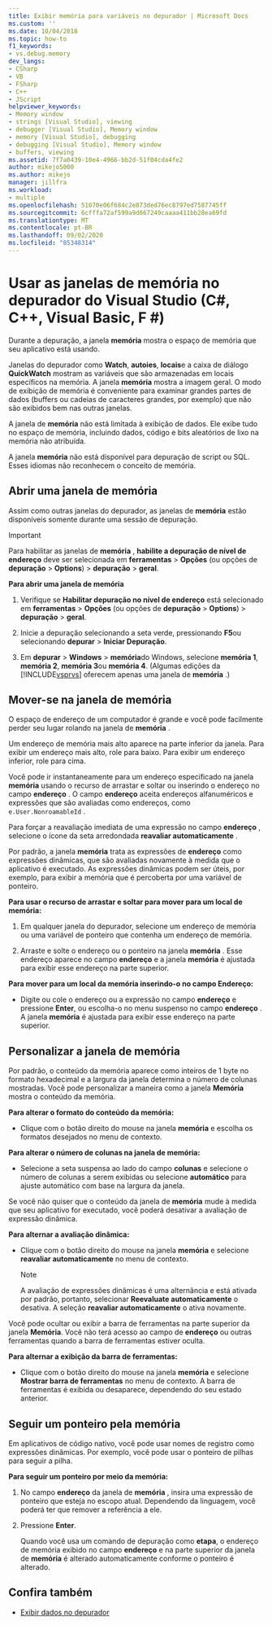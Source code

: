 ```yaml
---
title: Exibir memória para variáveis no depurador | Microsoft Docs
ms.custom: ''
ms.date: 10/04/2018
ms.topic: how-to
f1_keywords:
- vs.debug.memory
dev_langs:
- CSharp
- VB
- FSharp
- C++
- JScript
helpviewer_keywords:
- Memory window
- strings [Visual Studio], viewing
- debugger [Visual Studio], Memory window
- memory [Visual Studio], debugging
- debugging [Visual Studio], Memory window
- buffers, viewing
ms.assetid: 7f7a0439-10e4-4966-bb2d-51f04cda4fe2
author: mikejo5000
ms.author: mikejo
manager: jillfra
ms.workload:
- multiple
ms.openlocfilehash: 51070e06f684c2e873ded76ec8797ed7587745ff
ms.sourcegitcommit: 6cfffa72af599a9d667249caaaa411bb28ea69fd
ms.translationtype: MT
ms.contentlocale: pt-BR
ms.lasthandoff: 09/02/2020
ms.locfileid: "85348314"
---
```

# <a name="use-the-memory-windows-in-the-visual-studio-debugger-c-c-visual-basic-f"></a>Usar as janelas de memória no depurador do Visual Studio (C#, C++, Visual Basic, F #)

Durante a depuração, a janela **memória** mostra o espaço de memória que seu aplicativo está usando.

Janelas do depurador como **Watch**, **autoies**, **locais**e a caixa de diálogo **QuickWatch** mostram as variáveis que são armazenadas em locais específicos na memória. A janela **memória** mostra a imagem geral. O modo de exibição de memória é conveniente para examinar grandes partes de dados (buffers ou cadeias de caracteres grandes, por exemplo) que não são exibidos bem nas outras janelas.

A janela de **memória** não está limitada à exibição de dados. Ele exibe tudo no espaço de memória, incluindo dados, código e bits aleatórios de lixo na memória não atribuída.

A janela **memória** não está disponível para depuração de script ou SQL. Esses idiomas não reconhecem o conceito de memória.

## <a name="open-a-memory-window"></a>Abrir uma janela de memória

Assim como outras janelas do depurador, as janelas de **memória** estão disponíveis somente durante uma sessão de depuração.

>[!IMPORTANT]
>Para habilitar as janelas de **memória** , **habilite a depuração de nível de endereço** deve ser selecionada em **ferramentas**  >  **Opções** (ou opções de **depuração**  >  **Options**) > **depuração**  >  **geral**.

**Para abrir uma janela de memória**

1. Verifique se **Habilitar depuração no nível de endereço** está selecionado em **ferramentas**  >  **Opções** (ou opções de **depuração**  >  **Options**) > **depuração**  >  **geral**.

1. Inicie a depuração selecionando a seta verde, pressionando **F5**ou selecionando **depurar**  >  **Iniciar Depuração**.

2. Em **depurar**  >  **Windows**  >  **memória**do Windows, selecione **memória 1**, **memória 2**, **memória 3**ou **memória 4**. (Algumas edições da [!INCLUDE[vsprvs](../code-quality/includes/vsprvs_md.md)] oferecem apenas uma janela de **memória** .)

## <a name="move-around-in-the-memory-window"></a>Mover-se na janela de memória

O espaço de endereço de um computador é grande e você pode facilmente perder seu lugar rolando na janela de **memória** .

Um endereço de memória mais alto aparece na parte inferior da janela. Para exibir um endereço mais alto, role para baixo. Para exibir um endereço inferior, role para cima.

Você pode ir instantaneamente para um endereço especificado na janela **memória** usando o recurso de arrastar e soltar ou inserindo o endereço no campo **endereço** . O campo **endereço** aceita endereços alfanuméricos e expressões que são avaliadas como endereços, como `e.User.NonroamableId` .

Para forçar a reavaliação imediata de uma expressão no campo **endereço** , selecione o ícone da seta arredondada **reavaliar automaticamente** .

Por padrão, a janela **memória** trata as expressões de **endereço** como expressões dinâmicas, que são avaliadas novamente à medida que o aplicativo é executado. As expressões dinâmicas podem ser úteis, por exemplo, para exibir a memória que é percoberta por uma variável de ponteiro.

**Para usar o recurso de arrastar e soltar para mover para um local de memória:**

1. Em qualquer janela do depurador, selecione um endereço de memória ou uma variável de ponteiro que contenha um endereço de memória.

2. Arraste e solte o endereço ou o ponteiro na janela **memória** . Esse endereço aparece no campo **endereço** e a janela **memória** é ajustada para exibir esse endereço na parte superior.

**Para mover para um local da memória inserindo-o no campo Endereço:**

- Digite ou cole o endereço ou a expressão no campo **endereço** e pressione **Enter**, ou escolha-o no menu suspenso no campo **endereço** . A janela **memória** é ajustada para exibir esse endereço na parte superior.

## <a name="customize-the-memory-window"></a>Personalizar a janela de memória

Por padrão, o conteúdo da memória aparece como inteiros de 1 byte no formato hexadecimal e a largura da janela determina o número de colunas mostradas. Você pode personalizar a maneira como a janela **Memória** mostra o conteúdo da memória.

**Para alterar o formato do conteúdo da memória:**

- Clique com o botão direito do mouse na janela **memória** e escolha os formatos desejados no menu de contexto.

**Para alterar o número de colunas na janela de memória:**

- Selecione a seta suspensa ao lado do campo **colunas** e selecione o número de colunas a serem exibidas ou selecione **automático** para ajuste automático com base na largura da janela.

Se você não quiser que o conteúdo da janela de **memória** mude à medida que seu aplicativo for executado, você poderá desativar a avaliação de expressão dinâmica.

**Para alternar a avaliação dinâmica:**

- Clique com o botão direito do mouse na janela **memória** e selecione **reavaliar automaticamente** no menu de contexto.

  >[!NOTE]
  >A avaliação de expressões dinâmicas é uma alternância e está ativada por padrão, portanto, selecionar **Reevaluate automaticamente** o desativa. A seleção **reavaliar automaticamente** o ativa novamente.

Você pode ocultar ou exibir a barra de ferramentas na parte superior da janela **Memória**. Você não terá acesso ao campo de **endereço** ou outras ferramentas quando a barra de ferramentas estiver oculta.

**Para alternar a exibição da barra de ferramentas:**

- Clique com o botão direito do mouse na janela **memória** e selecione **Mostrar barra de ferramentas** no menu de contexto. A barra de ferramentas é exibida ou desaparece, dependendo do seu estado anterior.

## <a name="follow-a-pointer-through-memory"></a>Seguir um ponteiro pela memória

Em aplicativos de código nativo, você pode usar nomes de registro como expressões dinâmicas. Por exemplo, você pode usar o ponteiro de pilhas para seguir a pilha.

**Para seguir um ponteiro por meio da memória:**

1. No campo **endereço** da janela de **memória** , insira uma expressão de ponteiro que esteja no escopo atual. Dependendo da linguagem, você poderá ter que remover a referência a ele.

2. Pressione **Enter**.

   Quando você usa um comando de depuração como **etapa**, o endereço de memória exibido no campo **endereço** e na parte superior da janela de **memória** é alterado automaticamente conforme o ponteiro é alterado.

## <a name="see-also"></a>Confira também
- [Exibir dados no depurador](../debugger/viewing-data-in-the-debugger.md)